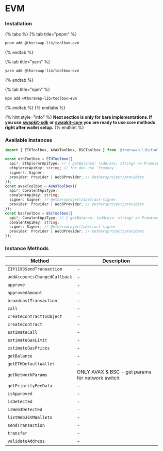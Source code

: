 # EVM

### Installation

{% tabs %}
{% tab title="pnpm" %}
```bash
pnpm add @thorswap-lib/toolbox-evm
```
{% endtab %}

{% tab title="yarn" %}
```bash
yarn add @thorswap-lib/toolbox-evm
```
{% endtab %}

{% tab title="npm" %}
```bash
npm add @thorswap-lib/toolbox-evm
```
{% endtab %}
{% endtabs %}

{% hint style="info" %}
**Next section is only for bare implementations. If you use** [**swapkit-sdk**](../install-swapkit-sdk.md) **or** [**swapkit-core**](../../references/swapkit-sdk-methods/core-1.md)  **you are ready to use core methods right after wallet setup.**
{% endhint %}

### Available Instances

```typescript
import { ETHToolbox, AVAXToolbox, BSCToolbox } from '@thorswap-lib/toolbox-evm'

const ethToolbox = ETHToolbox({
  api?: EthplorerApiType; // { getBalance: (address: string) => Promise<Balance[]> };
  ethplorerApiKey: string; // for dev use `freekey`
  signer?: Signer;
  provider: Provider | Web3Provider; // @ethersproject/providers
});
const avaxToolbox = AVAXToolbox({
  api?: CovalentApiType;
  covalentApiKey: string;
  signer: Signer; // @ethersproject/abstract-signer
  provider: Provider | Web3Provider; // @ethersproject/providers
});
const bscToolbox = BSCToolbox({
  api?: CovalentApiType; // { getBalance: (address: string) => Promise<Balance[]> };
  covalentApiKey: string;
  signer: Signer; // @ethersproject/abstract-signer
  provider: Provider | Web3Provider; // @ethersproject/providers
});

```

### Instance Methods

| Method                       | Description                                     |
| ---------------------------- | ----------------------------------------------- |
| `EIP1193SendTransaction`     | -                                               |
| `addAccountsChangedCallback` | -                                               |
| `approve`                    | -                                               |
| `approvedAmount`             | -                                               |
| `broadcastTransaction`       | -                                               |
| `call`                       | -                                               |
| `createContractTxObject`     | -                                               |
| `createContract`             | -                                               |
| `estimateCall`               | -                                               |
| `estimateGasLimit`           | -                                               |
| `estimateGasPrices`          | -                                               |
| `getBalance`                 | -                                               |
| `getETHDefaultWallet`        | -                                               |
| `getNetworkParams`           | ONLY AVAX & BSC - get params for network switch |
| `getPriorityFeeData`         | -                                               |
| `isApproved`                 | -                                               |
| `isDetected`                 | -                                               |
| `isWeb3Detected`             | -                                               |
| `listWeb3EVMWallets`         | -                                               |
| `sendTransaction`            | -                                               |
| `transfer`                   | -                                               |
| `validateAddress`            | -                                               |
